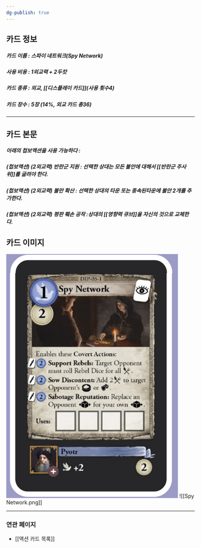 ```yaml
---
dg-publish: true
---
```

## 카드 정보
##### 카드 이름 : 스파이 네트워크(Spy Network)
##### 사용 비용 : 1외교력 + 2두캇
##### 카드 종류 : 외교, [[디스플레이 카드]](사용 횟수4)
##### 카드 장수 : 5장 (14%, 외교 카드 총36)
---
## 카드 본문
##### 아래의 첩보액션을 사용 가능하다 : 
##### (첩보액션) (2외교력) 반란군 지원 :  선택한 상대는 모든 불안에 대해서 [[반란군 주사위]]를 굴려야 한다.
##### (첩보액션) (2외교력) 불만 확산 : 선택한 상대의 타운 또는 종속된타운에 불안 2개를 추가한다.
##### (첩보액션) (2외교력) 평판 훼손 공작 :상대의 [[영향력 큐브]]을 자신의 것으로 교체한다.

## 카드 이미지
<img src="\Assets\Spy Network.png"/>
![[Spy Network.png]]

--- 
### 연관 페이지
- [[액션 카드 목록]]
